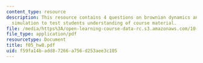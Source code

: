 ```yaml
---
content_type: resource
description: This resource contains 4 questions on brownian dynamics and monte carlo
  simulation to test students understanding of course material.
file: /media/https%3A/open-learning-course-data-rc.s3.amazonaws.com/10-34-numerical-methods-applied-to-chemical-engineering-fall-2005/f59fa14badd87266a756d253aee3c105_f05_hw8.pdf
file_type: application/pdf
resourcetype: Document
title: f05_hw8.pdf
uid: f59fa14b-add8-7266-a756-d253aee3c105
---
```

